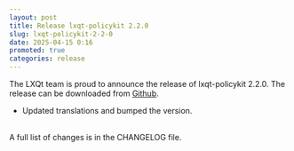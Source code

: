 ```yaml
---
layout: post
title: Release lxqt-policykit 2.2.0
slug: lxqt-policykit-2-2-0
date: 2025-04-15 0:16
promoted: true
categories: release
---
```


The LXQt team is proud to announce the release of lxqt-policykit 2.2.0.
The release can be downloaded from [Github](https://github.com/lxqt/lxqt-policykit/releases).

 * Updated translations and bumped the version.

<br/>
A full list of changes is in the CHANGELOG file.
<br/>
